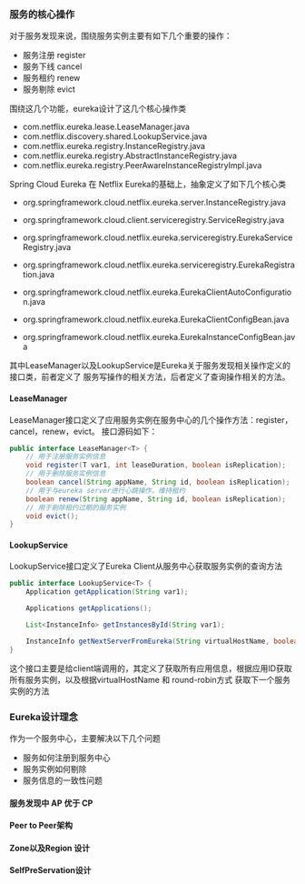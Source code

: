 ### 服务的核心操作
对于服务发现来说，围绕服务实例主要有如下几个重要的操作：
- 服务注册 register
- 服务下线 cancel
- 服务租约 renew
- 服务剔除 evict

围绕这几个功能，eureka设计了这几个核心操作类
- com.netflix.eureka.lease.LeaseManager.java
- com.netflix.discovery.shared.LookupService.java
- com.netflix.eureka.registry.InstanceRegistry.java
- com.netflix.eureka.registry.AbstractInstanceRegistry.java
- com.netflix.eureka.registry.PeerAwareInstanceRegistryImpl.java

Spring Cloud Eureka 在 Netflix Eureka的基础上，抽象定义了如下几个核心类
- org.springframework.cloud.netflix.eureka.server.InstanceRegistry.java
- org.springframework.cloud.client.serviceregistry.ServiceRegistry.java

- org.springframework.cloud.netflix.eureka.serviceregistry.EurekaServiceRegistry.java
- org.springframework.cloud.netflix.eureka.serviceregistry.EurekaRegistration.java
- org.springframework.cloud.netflix.eureka.EurekaClientAutoConfiguration.java
- org.springframework.cloud.netflix.eureka.EurekaClientConfigBean.java
- org.springframework.cloud.netflix.eureka.EurekaInstanceConfigBean.java

其中LeaseManager以及LookupService是Eureka关于服务发现相关操作定义的接口类，前者定义了
服务写操作的相关方法，后者定义了查询操作相关的方法。

#### LeaseManager
LeaseManager接口定义了应用服务实例在服务中心的几个操作方法：register，cancel，renew，evict。
接口源码如下：
```java
public interface LeaseManager<T> {
    // 用于注册服务实例信息
    void register(T var1, int leaseDuration, boolean isReplication);
    // 用于删除服务实例信息
    boolean cancel(String appName, String id, boolean isReplication);
    // 用于与eureka server进行心跳操作，维持租约
    boolean renew(String appName, String id, boolean isReplication);
    // 用于剔除租约过期的服务实例
    void evict();
}
```

#### LookupService
LookupService接口定义了Eureka Client从服务中心获取服务实例的查询方法
```java
public interface LookupService<T> {
    Application getApplication(String var1);

    Applications getApplications();

    List<InstanceInfo> getInstancesById(String var1);

    InstanceInfo getNextServerFromEureka(String virtualHostName, boolean secure);
}
```
这个接口主要是给client端调用的，其定义了获取所有应用信息，根据应用ID获取所有服务实例，以及根据virtualHostName 和 round-robin方式
获取下一个服务实例的方法

### Eureka设计理念
作为一个服务中心，主要解决以下几个问题
- 服务如何注册到服务中心
- 服务实例如何剔除
- 服务信息的一致性问题

#### 服务发现中 AP 优于 CP
#### Peer to Peer架构
#### Zone以及Region 设计
#### SelfPreServation设计


